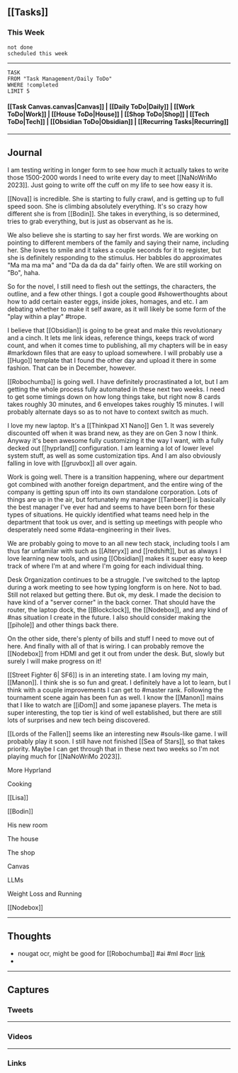 ## [[Tasks]]

### This Week

```tasks
not done
scheduled this week
```

---
```dataview
TASK
FROM "Task Management/Daily ToDo"
WHERE !completed
LIMIT 5
```


#### [[Task Canvas.canvas|Canvas]] | [[Daily ToDo|Daily]] | [[Work ToDo|Work]] |  [[House ToDo|House]] |  [[Shop ToDo|Shop]] | [[Tech ToDo|Tech]] | [[Obsidian ToDo|Obsidian]] | [[Recurring Tasks|Recurring]] 
---
## Journal

I am testing writing in longer form to see how much it actually takes to write those 1500-2000 words I need to write every day to meet [[NaNoWriMo 2023]].  Just going to write off the cuff on my life to see how easy it is.

[[Nova]] is incredible. She is starting to fully crawl, and is getting up to full speed soon. She is climbing absolutely everything. It's so crazy how different she is from [[Bodin]].  She takes in everything, is so determined, tries to grab everything, but is just as observant as he is.

We also believe she is starting to say her first words. We are working on pointing to different members of the family and saying their name, including her. She loves to smile and it takes a couple seconds for it to register, but she is definitely responding to the stimulus. Her babbles do approximates "Ma ma ma ma" and "Da da da da da" fairly often. We are still working on "Bo", haha.

So for the novel, I still need to flesh out the settings, the characters, the outline, and a few other things. I got a couple good #showerthoughts about how to add certain easter eggs, inside jokes, homages, and etc. I am debating whether to make it self aware, as it will likely be some form of the "play within a play" #trope.

I believe that [[Obsidian]] is going to be great and make this revolutionary and a cinch. It lets me link ideas, reference things, keeps track of word count, and when it comes time to publishing, all my chapters will be in easy #markdown files that are easy to upload somewhere. I will probably use a [[Hugo]] template that I found the other day and upload it there in some fashion. That can be in December, however.

[[Robochumba]] is going well. I have definitely procrastinated a lot, but I am getting the whole process fully automated in these next two weeks.  I need to get some timings down on how long things take, but right now 8 cards takes roughly 30 minutes, and 6 envelopes takes roughly 15 minutes.  I will probably alternate days so as to not have to context switch as much.

I love my new laptop. It's a [[Thinkpad X1 Nano]] Gen 1. It was severely discounted off when it was brand new, as they are on Gen 3 now I think. Anyway it's been awesome fully customizing it the way I want, with a fully decked out [[hyprland]] configuration. I am learning a lot of lower level system stuff, as well as some customization tips. And I am also obviously falling in love with [[gruvbox]] all over again.

Work is going well. There is a transition happening, where our department got combined with another foreign department, and the entire wing of the company is getting spun off into its own standalone corporation. Lots of things are up in the air, but fortunately my manager [[Tanbeer]] is basically the best manager I've ever had and seems to have been born for these types of situations. He quickly identified what teams need help in the department that took us over, and is setting up meetings with people who desperately need some #data-engineering in their lives.

We are probably going to move to an all new tech stack, including tools I am thus far unfamilar with such as [[Alteryx]] and [[redshift]], but as always I love learning new tools, and using [[Obsidian]] makes it super easy to keep track of where I'm at and where I'm going for each individual thing. 

Desk Organization continues to be a struggle. I've switched to the laptop during a work meeting to see how typing longform is on here. Not to bad. Still not relaxed but getting there. But ok, my desk. I made the decision to have kind of a "server corner" in the back corner. That should have the router, the laptop dock, the [[Blockclock]], the [[Nodebox]], and any kind of #nas situation I create in the future. I also should consider making the [[pihole]] and other things back there.

On the other side, there's plenty of bills and stuff I need to move out of here. And finally with all of that is wiring. I can probably remove the [[Nodebox]] from HDMI and get it out from under the desk. But, slowly but surely I will make progress on it!

[[Street Fighter 6| SF6]] is in an intereting state. I am loving my main, [[Manon]]. I think she is so fun and great. I definitely have a lot to learn, but I think with a couple improvements I can get to #master rank.  Following the tournament scene again has been fun as well. I know the [[Manon]] mains that I like to watch are [[iDom]] and some japanese players. The meta is super interesting, the top tier is kind of well established, but there are still lots of surprises and new tech being discovered.

[[Lords of the Fallen]] seems like an interesting new #souls-like game. I will probably play it soon. I still have not finished [[Sea of Stars]], so that takes priority. Maybe I can get through that in these next two weeks so I'm not playing much for [[NaNoWriMo 2023]].  

More Hyprland

Cooking

[[Lisa]]

[[Bodin]]

His new room

The house

The shop

Canvas

LLMs

Weight Loss and Running

[[Nodebox]]



---
## Thoughts
- nougat ocr, might be good for [[Robochumba]] #ai #ml #ocr [link](https://t.co/MY3ZhmCbX1)
- 

---
## Captures

### Tweets

---
### Videos

---
### Links



